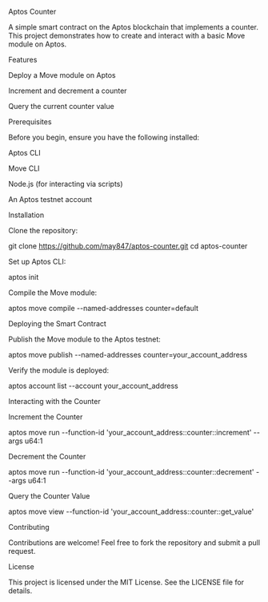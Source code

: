Aptos Counter

A simple smart contract on the Aptos blockchain that implements a counter. This project demonstrates how to create and interact with a basic Move module on Aptos.

Features

Deploy a Move module on Aptos

Increment and decrement a counter

Query the current counter value

Prerequisites

Before you begin, ensure you have the following installed:

Aptos CLI

Move CLI

Node.js (for interacting via scripts)

An Aptos testnet account

Installation

Clone the repository:

git clone https://github.com/may847/aptos-counter.git
cd aptos-counter

Set up Aptos CLI:

aptos init

Compile the Move module:

aptos move compile --named-addresses counter=default

Deploying the Smart Contract

Publish the Move module to the Aptos testnet:

aptos move publish --named-addresses counter=your_account_address

Verify the module is deployed:

aptos account list --account your_account_address

Interacting with the Counter

Increment the Counter

aptos move run --function-id 'your_account_address::counter::increment' --args u64:1

Decrement the Counter

aptos move run --function-id 'your_account_address::counter::decrement' --args u64:1

Query the Counter Value

aptos move view --function-id 'your_account_address::counter::get_value'

Contributing

Contributions are welcome! Feel free to fork the repository and submit a pull request.

License

This project is licensed under the MIT License. See the LICENSE file for details.
